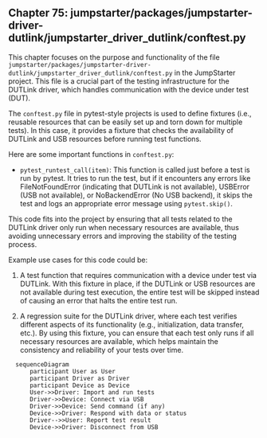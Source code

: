 ## Chapter 75: jumpstarter/packages/jumpstarter-driver-dutlink/jumpstarter_driver_dutlink/conftest.py

 This chapter focuses on the purpose and functionality of the file `jumpstarter/packages/jumpstarter-driver-dutlink/jumpstarter_driver_dutlink/conftest.py` in the JumpStarter project. This file is a crucial part of the testing infrastructure for the DUTLink driver, which handles communication with the device under test (DUT).

   The `conftest.py` file in pytest-style projects is used to define fixtures (i.e., reusable resources that can be easily set up and torn down for multiple tests). In this case, it provides a fixture that checks the availability of DUTLink and USB resources before running test functions.

   Here are some important functions in `conftest.py`:

   - `pytest_runtest_call(item)`: This function is called just before a test is run by pytest. It tries to run the test, but if it encounters any errors like FileNotFoundError (indicating that DUTLink is not available), USBError (USB not available), or NoBackendError (No USB backend), it skips the test and logs an appropriate error message using `pytest.skip()`.

   This code fits into the project by ensuring that all tests related to the DUTLink driver only run when necessary resources are available, thus avoiding unnecessary errors and improving the stability of the testing process.

   Example use cases for this code could be:

   1. A test function that requires communication with a device under test via DUTLink. With this fixture in place, if the DUTLink or USB resources are not available during test execution, the entire test will be skipped instead of causing an error that halts the entire test run.

   2. A regression suite for the DUTLink driver, where each test verifies different aspects of its functionality (e.g., initialization, data transfer, etc.). By using this fixture, you can ensure that each test only runs if all necessary resources are available, which helps maintain the consistency and reliability of your tests over time.

 ```mermaid
   sequenceDiagram
       participant User as User
       participant Driver as Driver
       participant Device as Device
       User->>Driver: Import and run tests
       Driver->>Device: Connect via USB
       Driver->>Device: Send command (if any)
       Device->>Driver: Respond with data or status
       Driver-->>User: Report test result
       Device->>Driver: Disconnect from USB
   ```